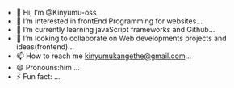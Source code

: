 - 👋 Hi, I’m @Kinyumu-oss
- 👀 I’m interested in frontEnd Programming for websites...
- 🌱 I’m currently learning javaScript frameworks and Github...
- 💞️ I’m looking to collaborate on Web developments projects and ideas(frontend)...
- 📫 How to reach me kinyumukangethe@gmail.com...
- 😄 Pronouns:him ...
- ⚡ Fun fact: ...

<!---
Kinyumu-oss/Kinyumu-oss is a ✨ special ✨ repository because its `README.md` (this file) appears on your GitHub profile.
You can click the Preview link to take a look at your changes.
--->
